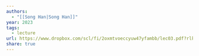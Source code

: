```yaml
---
authors:
  - "[[Song Han|Song Han]]"
year: 2023
tags:
  - lecture
url: https://www.dropbox.com/scl/fi/2oxmtvoeccyuw47yfambb/lec03.pdf?rlkey=3ykm0g21ibsoqn7xnw43v7aaw&e=1&dl=0
share: true
---
```


